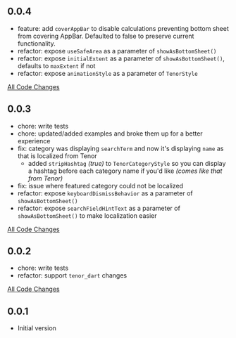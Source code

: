 ## 0.0.4

- feature: add `coverAppBar` to disable calculations preventing bottom sheet from covering AppBar. Defaulted to false to preserve current functionality.
- refactor: expose `useSafeArea` as a parameter of `showAsBottomSheet()`
- refactor: expose `initialExtent` as a parameter of `showAsBottomSheet()`, defaults to `maxExtent` if not
- refactor: expose `animationStyle` as a parameter of `TenorStyle`

[All Code Changes](https://github.com/Flyclops/tenor_flutter/compare/0.0.3...0.0.4)

## 0.0.3

- chore: write tests
- chore: updated/added examples and broke them up for a better experience
- fix: category was displaying `searchTerm` and now it's displaying `name` as that is localized from Tenor
  - added `stripHashtag` _(true)_ to `TenorCategoryStyle` so you can display a hashtag before each category name if you'd like _(comes like that from Tenor)_
- fix: issue where featured category could not be localized
- refactor: expose `keyboardDismissBehavior` as a parameter of `showAsBottomSheet()`
- refactor: expose `searchFieldHintText` as a parameter of `showAsBottomSheet()` to make localization easier

[All Code Changes](https://github.com/Flyclops/tenor_flutter/compare/0.0.2...0.0.3)

## 0.0.2

- chore: write tests
- refactor: support `tenor_dart` changes

[All Code Changes](https://github.com/Flyclops/tenor_flutter/compare/0.0.1...0.0.2)

## 0.0.1

- Initial version
